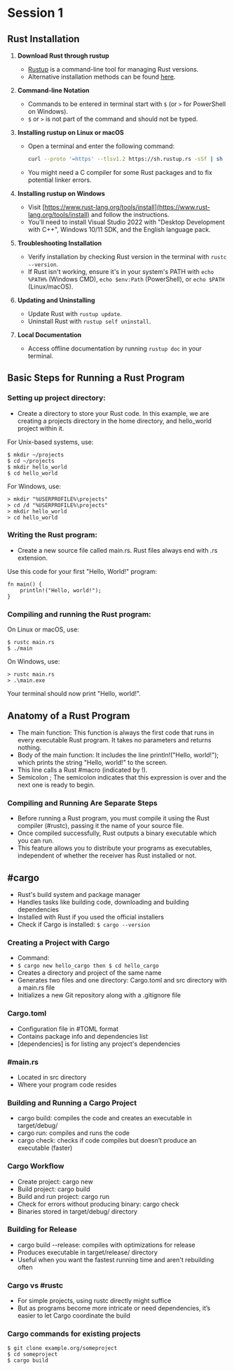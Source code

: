 # Session 1

## Rust Installation

1. **Download Rust through rustup**
   - [Rustup](https://rustup.rs/) is a command-line tool for managing Rust versions.
   - Alternative installation methods can be found [here](https://forge.rust-lang.org/infra/other-installation-methods.html).

2. **Command-line Notation**
   - Commands to be entered in terminal start with `$` (or `>` for PowerShell on Windows).
   - `$` or `>` is not part of the command and should not be typed.

3. **Installing rustup on Linux or macOS**
   - Open a terminal and enter the following command:
     ```bash
     curl --proto '=https' --tlsv1.2 https://sh.rustup.rs -sSf | sh
     ```
   - You might need a C compiler for some Rust packages and to fix potential linker errors.

4. **Installing rustup on Windows**
   - Visit [https://www.rust-lang.org/tools/install](https://www.rust-lang.org/tools/install) and follow the instructions.
   - You'll need to install Visual Studio 2022 with "Desktop Development with C++", Windows 10/11 SDK, and the English language pack.

5. **Troubleshooting Installation**
   - Verify installation by checking Rust version in the terminal with `rustc --version`.
   - If Rust isn't working, ensure it's in your system's PATH with `echo %PATH%` (Windows CMD), `echo $env:Path` (PowerShell), or `echo $PATH` (Linux/macOS).

6. **Updating and Uninstalling**
   - Update Rust with `rustup update`.
   - Uninstall Rust with `rustup self uninstall`.

7. **Local Documentation**
   - Access offline documentation by running `rustup doc` in your terminal.



## Basic Steps for Running a Rust Program

### Setting up project directory:
- Create a directory to store your Rust code. In this example, we are creating a projects directory in the home directory, and hello_world project within it.


For Unix-based systems, use:
```
$ mkdir ~/projects
$ cd ~/projects
$ mkdir hello_world
$ cd hello_world
```
For Windows, use:
```
> mkdir "%USERPROFILE%\projects"
> cd /d "%USERPROFILE%\projects"
> mkdir hello_world
> cd hello_world
```

### Writing the Rust program:
- Create a new source file called main.rs. Rust files always end with .rs extension.


Use this code for your first "Hello, World!" program:
```
fn main() {
    println!("Hello, world!");
}
```

### Compiling and running the Rust program:

On Linux or macOS, use:
```
$ rustc main.rs
$ ./main
```
On Windows, use:
```
> rustc main.rs
> .\main.exe
```

Your terminal should now print "Hello, world!".

## Anatomy of a Rust Program

- The main function: This function is always the first code that runs in every executable Rust program. It takes no parameters and returns nothing.
- Body of the main function: It includes the line println!("Hello, world!"); which prints the string "Hello, world!" to the screen. 
- This line calls a Rust #macro (indicated by !).
- Semicolon ; The semicolon indicates that this expression is over and the next one is ready to begin.


### Compiling and Running Are Separate Steps

- Before running a Rust program, you must compile it using the Rust compiler (#rustc), passing it the name of your source file.
- Once compiled successfully, Rust outputs a binary executable which you can run. 
- This feature allows you to distribute your programs as executables, independent of whether the receiver has Rust installed or not.

## #cargo
- Rust's build system and package manager
- Handles tasks like building code, downloading and building dependencies
- Installed with Rust if you used the official installers
- Check if Cargo is installed: `$ cargo --version`


### Creating a Project with Cargo
- Command: 
- `$ cargo new hello_cargo then $ cd hello_cargo`
- Creates a directory and project of the same name
- Generates two files and one directory: Cargo.toml and src directory with a main.rs file
- Initializes a new Git repository along with a .gitignore file


### Cargo.toml
- Configuration file in #TOML format
- Contains package info and dependencies list
- [dependencies] is for listing any project's dependencies


### #main.rs
- Located in src directory
- Where your program code resides

### Building and Running a Cargo Project
- cargo build: compiles the code and creates an executable in target/debug/
- cargo run: compiles and runs the code
- cargo check: checks if code compiles but doesn’t produce an executable (faster)

### Cargo Workflow
- Create project: cargo new
- Build project: cargo build
- Build and run project: cargo run
- Check for errors without producing binary: cargo check
- Binaries stored in target/debug/ directory


### Building for Release
- cargo build --release: compiles with optimizations for release
- Produces executable in target/release/ directory
- Useful when you want the fastest running time and aren't rebuilding often


### Cargo vs #rustc
- For simple projects, using rustc directly might suffice
- But as programs become more intricate or need dependencies, it’s easier to let Cargo coordinate the build


### Cargo commands for existing projects
```
$ git clone example.org/someproject
$ cd someproject
$ cargo build
```